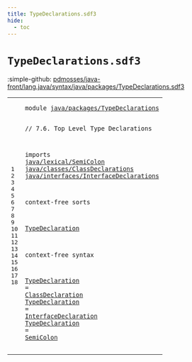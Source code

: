 ```yaml
---
title: TypeDeclarations.sdf3
hide:
  - toc
---
```


# `TypeDeclarations.sdf3`

:simple-github: [pdmosses/java-front/lang.java/syntax/java/packages/TypeDeclarations.sdf3]

[pdmosses/java-front/lang.java/syntax/java/packages/TypeDeclarations.sdf3]: https://github.com/pdmosses/java-front/blob/master/lang.java/syntax/java/packages/TypeDeclarations.sdf3 "The source file on GitHub"

<div class="sdf3"><table class="highlighttable"><tbody><tr><td class="linenos"><div class="linenodiv"><pre><span></span>1
2
3
4
5
6
7
8
9
10
11
12
13
14
15
16
17
18
</pre></div></td>
<td class="code"><pre><code><span class="keyword">module</span> <a href="../CompilationUnits.sdf3#java/packages/TypeDeclarations_148_178" id="java/packages/TypeDeclarations_7_37" title="Referenced at ../CompilationUnits.sdf3 line 8">java/packages/TypeDeclarations</a>

<span class="layout">// 7.6. Top Level Type Declarations</span>

<span class="keyword">imports</span>
  <a href="../../lexical/SemiColon.sdf3#java/lexical/SemiColon_7_29" id="java/lexical/SemiColon_86_108" title="Defined at ../../lexical/SemiColon.sdf3 line 1">java/lexical/SemiColon</a>
  <a href="../../classes/ClassDeclarations.sdf3#java/classes/ClassDeclarations_7_37" id="java/classes/ClassDeclarations_111_141" title="Defined at ../../classes/ClassDeclarations.sdf3 line 1">java/classes/ClassDeclarations</a>
  <a href="../../interfaces/InterfaceDeclarations.sdf3#java/interfaces/InterfaceDeclarations_7_44" id="java/interfaces/InterfaceDeclarations_144_181" title="Defined at ../../interfaces/InterfaceDeclarations.sdf3 line 1">java/interfaces/InterfaceDeclarations</a>

<span class="keyword">context-free sorts</span>

  <a href="../CompilationUnits.sdf3#TypeDeclaration_346_361" id="TypeDeclaration_205_220" title="Referenced at ../CompilationUnits.sdf3 line 22">TypeDeclaration</a>

<span class="keyword">context-free syntax</span>
  
  <a href="../CompilationUnits.sdf3#TypeDeclaration_346_361" id="TypeDeclaration_247_262" title="Referenced at ../CompilationUnits.sdf3 line 22">TypeDeclaration</a> = <a href="../../classes/ClassDeclarations.sdf3#ClassDeclaration_507_523" id="ClassDeclaration_265_281" title="Defined at ../../classes/ClassDeclarations.sdf3 line 22, 33, 34">ClassDeclaration</a>
  <a href="../CompilationUnits.sdf3#TypeDeclaration_346_361" id="TypeDeclaration_284_299" title="Referenced at ../CompilationUnits.sdf3 line 22">TypeDeclaration</a> = <a href="../../interfaces/InterfaceDeclarations.sdf3#InterfaceDeclaration_396_416" id="InterfaceDeclaration_302_322" title="Defined at ../../interfaces/InterfaceDeclarations.sdf3 line 18, 26, 31">InterfaceDeclaration</a>
  <a href="../CompilationUnits.sdf3#TypeDeclaration_346_361" id="TypeDeclaration_325_340" title="Referenced at ../CompilationUnits.sdf3 line 22">TypeDeclaration</a> = <a href="../../lexical/SemiColon.sdf3#SemiColon_132_141" id="SemiColon_343_352" title="Defined at ../../lexical/SemiColon.sdf3 line 8, 12">SemiColon</a>
</code></pre></td></tr></tbody></table></div>